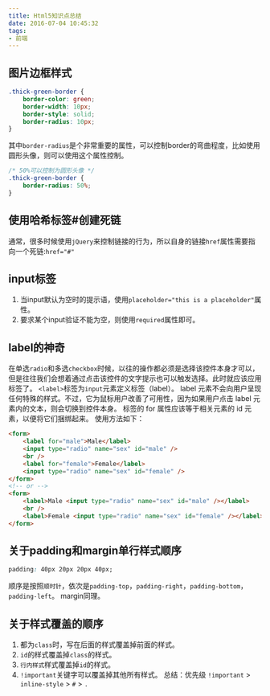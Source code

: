 ```yaml
---
title: Html5知识点总结
date: 2016-07-04 10:45:32
tags:
- 前端
---
```

## 图片边框样式
```css
.thick-green-border {
    border-color: green;
    border-width: 10px;
    border-style: solid;
    border-radius: 10px;
}
```
其中`border-radius`是个非常重要的属性，可以控制border的弯曲程度，比如使用圆形头像，则可以使用这个属性控制。
```css
/* 50%可以控制为圆形头像 */
.thick-green-border {
    border-radius: 50%;
}
```

## 使用哈希标签#创建死链
通常，很多时候使用`jQuery`来控制链接的行为，所以自身的链接`href`属性需要指向一个死链:`href="#"`

## input标签
1. 当input默认为空时的提示语，使用`placeholder="this is a placeholder"`属性。
2. 要求某个input验证不能为空，则使用`required`属性即可。

## label的神奇
在单选`radio`和多选`checkbox`时候，以往的操作都必须是选择该控件本身才可以，但是往往我们会想着通过点击该控件的文字提示也可以触发选择。此时就应该应用<label>标签了。
`<label>`标签为`input`元素定义标签（label）。
label 元素不会向用户呈现任何特殊的样式。不过，它为鼠标用户改善了可用性，因为如果用户点击 label 元素内的文本，则会切换到控件本身。
<label> 标签的 for 属性应该等于相关元素的 id 元素，以便将它们捆绑起来。
使用方法如下：
```html
<form>
    <label for="male">Male</label>
    <input type="radio" name="sex" id="male" />
    <br />
    <label for="female">Female</label>
    <input type="radio" name="sex" id="female" />
</form>
<!-- or -->
<form>
    <label>Male <input type="radio" name="sex" id="male" /></label>
    <br />
    <label>Female <input type="radio" name="sex" id="female" /></label>
</form>
```

## 关于padding和margin单行样式顺序
```css
padding: 40px 20px 20px 40px;
```
顺序是按照`顺时针`，依次是`padding-top`，`padding-right`，`padding-bottom`，`padding-left`。
margin同理。

## 关于样式覆盖的顺序
1. 都为`class`时，写在后面的样式覆盖掉前面的样式。
2. `id`的样式覆盖掉`class`的样式。
3. `行内样式`样式覆盖掉`id`的样式。
4. `!important`关键字可以覆盖掉其他所有样式。
总结：优先级 `!important` > `inline-style` > `#` > `.`
